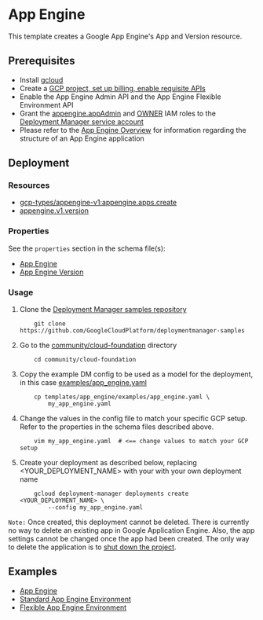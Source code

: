 # App Engine

This template creates a Google App Engine's App and Version resource.

## Prerequisites

- Install [gcloud](https://cloud.google.com/sdk)
- Create a [GCP project, set up billing, enable requisite APIs](../project/README.md)
- Enable the App Engine Admin API and the App Engine Flexible Environment API
- Grant the [appengine.appAdmin](https://cloud.google.com/appengine/docs/admin-api/access-control) and [OWNER](https://cloud.google.com/appengine/docs/standard/python/access-control#primitive_roles) IAM roles to the [Deployment Manager service account](https://cloud.google.com/deployment-manager/docs/access-control#access_control_for_deployment_manager)
- Please refer to the [App Engine Overview](https://cloud.google.com/appengine/docs/standard/python/an-overview-of-app-engine)
  for information regarding the structure of an App Engine application

## Deployment

### Resources

- [gcp-types/appengine-v1:appengine.apps.create](https://cloud.google.com/appengine/docs/admin-api/reference/rest/v1/apps)
- [appengine.v1.version](https://cloud.google.com/appengine/docs/admin-api/reference/rest/v1/apps.services.versions)

### Properties

See the `properties` section in the schema file(s):

-  [App Engine](app_engine.py.schema)
-  [App Engine Version](app_engine_service.py.schema)


### Usage

1. Clone the [Deployment Manager samples repository](https://github.com/GoogleCloudPlatform/deploymentmanager-samples)

    ```shell
        git clone https://github.com/GoogleCloudPlatform/deploymentmanager-samples
    ```

2. Go to the [community/cloud-foundation](../../) directory

    ```shell
        cd community/cloud-foundation
    ```

3. Copy the example DM config to be used as a model for the deployment, in this
   case [examples/app_engine.yaml](examples/app_engine.yaml)

    ```shell
        cp templates/app_engine/examples/app_engine.yaml \
            my_app_engine.yaml
    ```

4. Change the values in the config file to match your specific GCP setup.
   Refer to the properties in the schema files described above.

    ```shell
        vim my_app_engine.yaml  # <== change values to match your GCP setup
    ```

5. Create your deployment as described below, replacing <YOUR_DEPLOYMENT_NAME>
   with your with your own deployment name

    ```shell
        gcloud deployment-manager deployments create <YOUR_DEPLOYMENT_NAME> \
            --config my_app_engine.yaml
    ```

`Note:` Once created, this deployment cannot be deleted. There is currently no
way to delete an existing app in Google Application Engine. Also, the app
settings cannot be changed once the app had been created. The only way to
delete the application is to [shut down the project](https://cloud.google.com/appengine/docs/standard/python/console/?csw=1#delete_app).

## Examples

- [App Engine](examples/app_engine.yaml)
- [Standard App Engine Environment](examples/standard_app_engine.yaml)
- [Flexible App Engine Environment](examples/flexible_app_engine.yaml)
